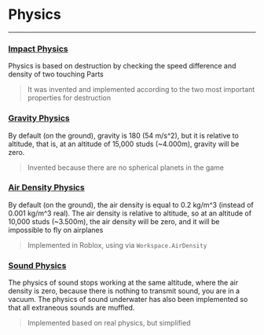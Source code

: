 # Physics

---

### [Impact Physics](/src/client/controller/ImpactController.ts)
Physics is based on destruction by checking the speed difference and density of two touching Parts
> It was invented and implemented according to the two most important properties for destruction

### [Gravity Physics](/src/client/controller/GameEnvironmentController.ts)
By default (on the ground), gravity is 180 (54 m/s^2), but it is relative to altitude, that is, at an altitude of 15,000 studs (~4.000m), gravity will be zero.
> Invented because there are no spherical planets in the game

### [Air Density Physics](/src/client/controller/GameEnvironmentController.ts)
By default (on the ground), the air density is equal to 0.2 kg/m^3 (instead of 0.001 kg/m^3 real). The air density is relative to altitude, so at an altitude of 10,000 studs (~3.500m), the air density will be zero, and it will be impossible to fly on airplanes
> Implemented in Roblox, using via `Workspace.AirDensity`

### [Sound Physics](/src/client/controller/SoundController.ts)
The physics of sound stops working at the same altitude, where the air density is zero, because there is nothing to transmit sound, you are in a vacuum. The physics of sound underwater has also been implemented so that all extraneous sounds are muffled.
> Implemented based on real physics, but simplified